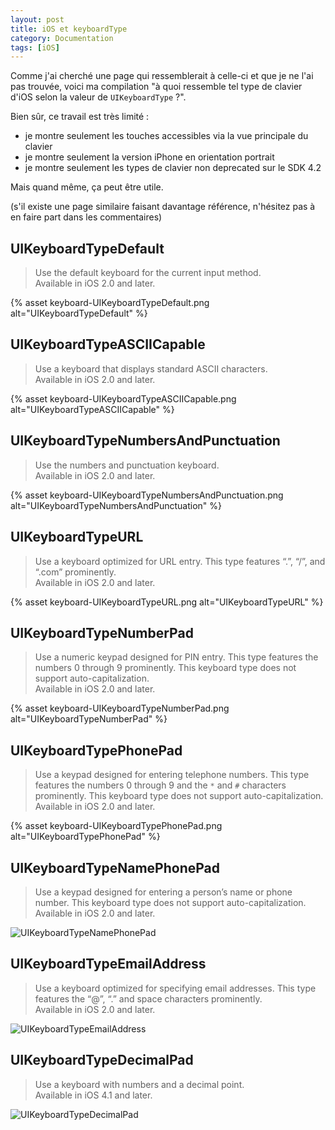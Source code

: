 ```yaml
---
layout: post
title: iOS et keyboardType
category: Documentation
tags: [iOS]
---
```


Comme j'ai cherché une page qui ressemblerait à celle-ci et que je ne l'ai pas
trouvée, voici ma compilation "à quoi ressemble tel type de clavier d'iOS selon
la valeur de `UIKeyboardType` ?".

Bien sûr, ce travail est très limité :

- je montre seulement les touches accessibles via la vue principale du clavier
- je montre seulement la version iPhone en orientation portrait
- je montre seulement les types de clavier non deprecated sur le SDK 4.2

Mais quand même, ça peut être utile.

(s'il existe une page similaire faisant davantage référence, n'hésitez pas à en
faire part dans les commentaires)

## UIKeyboardTypeDefault

> Use the default keyboard for the current input method.  
> Available in iOS 2.0 and later.

{% asset keyboard-UIKeyboardTypeDefault.png alt="UIKeyboardTypeDefault" %}

## UIKeyboardTypeASCIICapable

> Use a keyboard that displays standard ASCII characters.  
> Available in iOS 2.0 and later.

{% asset keyboard-UIKeyboardTypeASCIICapable.png alt="UIKeyboardTypeASCIICapable" %}

## UIKeyboardTypeNumbersAndPunctuation

> Use the numbers and punctuation keyboard.  
> Available in iOS 2.0 and later.

{% asset keyboard-UIKeyboardTypeNumbersAndPunctuation.png alt="UIKeyboardTypeNumbersAndPunctuation" %}

## UIKeyboardTypeURL

> Use a keyboard optimized for URL entry. This type features “.”, “/”, and
> “.com” prominently.  
> Available in iOS 2.0 and later.

{% asset keyboard-UIKeyboardTypeURL.png alt="UIKeyboardTypeURL" %}

## UIKeyboardTypeNumberPad

> Use a numeric keypad designed for PIN entry. This type features the numbers 0
> through 9 prominently. This keyboard type does not support
> auto-capitalization.  
> Available in iOS 2.0 and later.

{% asset keyboard-UIKeyboardTypeNumberPad.png alt="UIKeyboardTypeNumberPad" %}

## UIKeyboardTypePhonePad

> Use a keypad designed for entering telephone numbers. This type features the
> numbers 0 through 9 and the `*` and `#` characters prominently. This keyboard
> type does not support auto-capitalization.  
> Available in iOS 2.0 and later.

{% asset keyboard-UIKeyboardTypePhonePad.png alt="UIKeyboardTypePhonePad" %}

## UIKeyboardTypeNamePhonePad

> Use a keypad designed for entering a person’s name or phone number. This
> keyboard type does not support auto-capitalization.  
> Available in iOS 2.0 and later.

![UIKeyboardTypeNamePhonePad](../../assets/images/keyboard-UIKeyboardTypeNamePhonePad.png)

## UIKeyboardTypeEmailAddress

> Use a keyboard optimized for specifying email addresses. This type features
> the “@”, “.” and space characters prominently.  
> Available in iOS 2.0 and later.

![UIKeyboardTypeEmailAddress](../../assets/images/keyboard-UIKeyboardTypeEmailAddress.png)

## UIKeyboardTypeDecimalPad

> Use a keyboard with numbers and a decimal point.  
> Available in iOS 4.1 and later.

![UIKeyboardTypeDecimalPad](../../assets/images/keyboard-UIKeyboardTypeDecimalPad.png)
